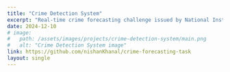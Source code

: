 ```yaml
---
title: "Crime Detection System"
excerpt: "Real-time crime forecasting challenge issued by National Institute of Justice."
date: 2024-12-10
# image:
#   path: /assets/images/projects/crime-detection-system/main.png
#   alt: "Crime Detection System image"
link: https://github.com/nishanKhanal/crime-forecasting-task
layout: single
---
```

